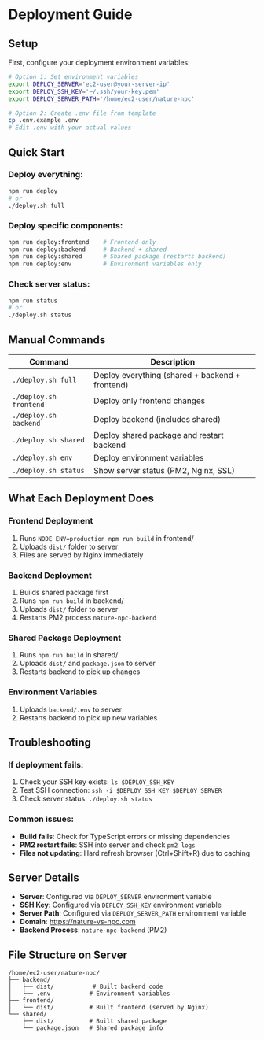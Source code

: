# Deployment Guide

## Setup

First, configure your deployment environment variables:

```bash
# Option 1: Set environment variables
export DEPLOY_SERVER='ec2-user@your-server-ip'
export DEPLOY_SSH_KEY='~/.ssh/your-key.pem'  
export DEPLOY_SERVER_PATH='/home/ec2-user/nature-npc'

# Option 2: Create .env file from template
cp .env.example .env
# Edit .env with your actual values
```

## Quick Start

### Deploy everything:
```bash
npm run deploy
# or
./deploy.sh full
```

### Deploy specific components:
```bash
npm run deploy:frontend    # Frontend only
npm run deploy:backend     # Backend + shared
npm run deploy:shared      # Shared package (restarts backend)
npm run deploy:env         # Environment variables only
```

### Check server status:
```bash
npm run status
# or
./deploy.sh status
```

## Manual Commands

| Command | Description |
|---------|-------------|
| `./deploy.sh full` | Deploy everything (shared + backend + frontend) |
| `./deploy.sh frontend` | Deploy only frontend changes |
| `./deploy.sh backend` | Deploy backend (includes shared) |
| `./deploy.sh shared` | Deploy shared package and restart backend |
| `./deploy.sh env` | Deploy environment variables |
| `./deploy.sh status` | Show server status (PM2, Nginx, SSL) |

## What Each Deployment Does

### Frontend Deployment
1. Runs `NODE_ENV=production npm run build` in frontend/
2. Uploads `dist/` folder to server
3. Files are served by Nginx immediately

### Backend Deployment  
1. Builds shared package first
2. Runs `npm run build` in backend/
3. Uploads `dist/` folder to server
4. Restarts PM2 process `nature-npc-backend`

### Shared Package Deployment
1. Runs `npm run build` in shared/
2. Uploads `dist/` and `package.json` to server
3. Restarts backend to pick up changes

### Environment Variables
1. Uploads `backend/.env` to server
2. Restarts backend to pick up new variables

## Troubleshooting

### If deployment fails:
1. Check your SSH key exists: `ls $DEPLOY_SSH_KEY`
2. Test SSH connection: `ssh -i $DEPLOY_SSH_KEY $DEPLOY_SERVER`
3. Check server status: `./deploy.sh status`

### Common issues:
- **Build fails**: Check for TypeScript errors or missing dependencies
- **PM2 restart fails**: SSH into server and check `pm2 logs`
- **Files not updating**: Hard refresh browser (Ctrl+Shift+R) due to caching

## Server Details

- **Server**: Configured via `DEPLOY_SERVER` environment variable
- **SSH Key**: Configured via `DEPLOY_SSH_KEY` environment variable  
- **Server Path**: Configured via `DEPLOY_SERVER_PATH` environment variable
- **Domain**: https://nature-vs-npc.com
- **Backend Process**: `nature-npc-backend` (PM2)

## File Structure on Server

```
/home/ec2-user/nature-npc/
├── backend/
│   ├── dist/           # Built backend code
│   └── .env           # Environment variables
├── frontend/
│   └── dist/          # Built frontend (served by Nginx)
└── shared/
    ├── dist/          # Built shared package
    └── package.json   # Shared package info
```